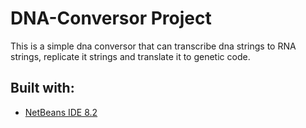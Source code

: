 # DNA-Conversor Project
This is a simple dna conversor that can transcribe dna strings to RNA strings, replicate it strings and 
translate it to genetic code.
## Built with:
* [NetBeans IDE 8.2](https://netbeans.org/)
